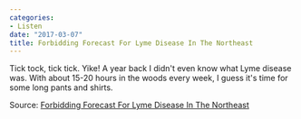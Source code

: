 ```yaml
---
categories:
- Listen
date: "2017-03-07"
title: Forbidding Forecast For Lyme Disease In The Northeast
---
```


Tick tock, tick tick. Yike! A year back I didn't even know what Lyme disease was. With about 15-20 hours in the woods every week, I guess it's time for some long pants and shirts.

Source: [Forbidding Forecast For Lyme Disease In The Northeast](http://www.npr.org/sections/goatsandsoda/2017/03/06/518219485/forbidding-forecast-for-lyme-disease-in-the-northeast)

[](http://www.npr.org/sections/goatsandsoda/2017/03/06/518219485/forbidding-forecast-for-lyme-disease-in-the-northeast)

